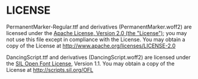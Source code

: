 # LICENSE

PermanentMarker-Regular.ttf and derivatives (PermanentMarker.woff2) are licensed under the [Apache License, Version 2.0 (the "License")](./Apache2%20LICENSE.txt); you may not use this file except in compliance with the License. You may obtain a copy of the License at http://www.apache.org/licenses/LICENSE-2.0

DancingScript.ttf and derivatives (DancingScript.woff2) are licensed under the [SIL Open Font License](./SIL%20Open%20Font%201.1%20LICENSE.txt), Version 1.1. You may obtain a copy of the License at http://scripts.sil.org/OFL
